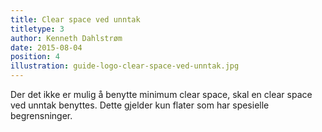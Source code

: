 ```yaml
---
title: Clear space ved unntak
titletype: 3
author: Kenneth Dahlstrøm
date: 2015-08-04
position: 4
illustration: guide-logo-clear-space-ved-unntak.jpg
---
```


Der det ikke er mulig å benytte minimum clear space, skal en clear space ved unntak benyttes. Dette gjelder kun flater som har spesielle begrensninger.

